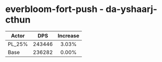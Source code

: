# everbloom-fort-push - da-yshaarj-cthun
| Actor | DPS | Increase |
|---|:---:|:---:|
|PL_25%|243446|3.03%|
|Base|236282|0.00%|
